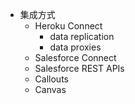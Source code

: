 - 集成方式
  - Heroku Connect
    - data replication
    - data proxies
  - Salesforce Connect
  - Salesforce REST APIs
  - Callouts
  - Canvas